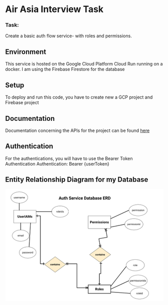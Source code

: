 # Air Asia Interview Task

### Task:
Create a basic auth flow service- with roles and permissions.

## Environment
This service is hosted on the Google Cloud Platform Cloud Run running on a docker.
I am using the Firebase Firestore for the database

## Setup
To deploy and run this code, you have to create new a GCP project and Firebase project

## Documentation
Documentation concerning the APIs for the project can be found <a href="https://kolamide.gitbook.io/auth-service/">here</a> 

## Authentication
For the authentications, you will have to use the Bearer Token Authentication
Authentication: Bearer {userToken}

## Entity Relationship Diagram for my Database
![Preview](/ERD.png)